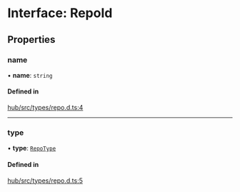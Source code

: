# Interface: RepoId

## Properties

### name

• **name**: `string`

#### Defined in

[hub/src/types/repo.d.ts:4](https://github.com/huggingface/huggingface.js/blob/main/packages/hub/src/types/repo.d.ts#L4)

___

### type

• **type**: [`RepoType`](../modules#repotype)

#### Defined in

[hub/src/types/repo.d.ts:5](https://github.com/huggingface/huggingface.js/blob/main/packages/hub/src/types/repo.d.ts#L5)
